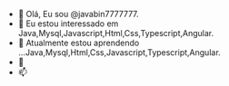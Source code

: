 - 👋 Olá, Eu sou @javabin7777777.
- 👀 Eu estou interessado em Java,Mysql,Javascript,Html,Css,Typescript,Angular.
- 🌱 Atualmente estou aprendendo ...Java,Mysql,Html,Css,Javascript,Typescript,Angular.
- 💞️ 
- 📫 

<!---
javabin7777777/javabin7777777 is a ✨ special ✨ repository because its `README.md` (this file) appears on your GitHub profile.
You can click the Preview link to take a look at your changes.
--->

